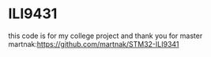 # ILI9431
this code is for my college project and thank you for master martnak:https://github.com/martnak/STM32-ILI9341
